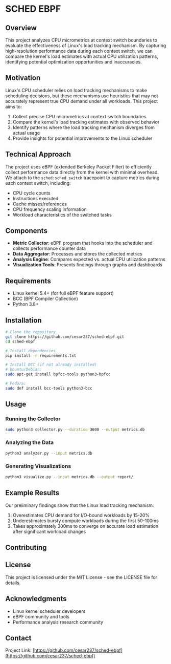 # SCHED EBPF

## Overview

This project analyzes CPU micrometrics at context switch boundaries to evaluate the effectiveness of Linux's load tracking mechanism. By capturing high-resolution performance data during each context switch, we can compare the kernel's load estimates with actual CPU utilization patterns, identifying potential optimization opportunities and inaccuracies.

## Motivation

Linux's CPU scheduler relies on load tracking mechanisms to make scheduling decisions, but these mechanisms use heuristics that may not accurately represent true CPU demand under all workloads. This project aims to:

1. Collect precise CPU micrometrics at context switch boundaries
2. Compare the kernel's load tracking estimates with observed behavior
3. Identify patterns where the load tracking mechanism diverges from actual usage
4. Provide insights for potential improvements to the Linux scheduler

## Technical Approach

The project uses eBPF (extended Berkeley Packet Filter) to efficiently collect performance data directly from the kernel with minimal overhead. We attach to the `sched:sched_switch` tracepoint to capture metrics during each context switch, including:

- CPU cycle counts
- Instructions executed
- Cache misses/references
- CPU frequency scaling information
- Workload characteristics of the switched tasks

## Components

- **Metric Collector**: eBPF program that hooks into the scheduler and collects performance counter data
- **Data Aggregator**: Processes and stores the collected metrics
- **Analysis Engine**: Compares expected vs. actual CPU utilization patterns
- **Visualization Tools**: Presents findings through graphs and dashboards

## Requirements

- Linux kernel 5.4+ (for full eBPF feature support)
- BCC (BPF Compiler Collection)
- Python 3.8+

## Installation

```bash
# Clone the repository
git clone https://github.com/cesar237/sched-ebpf.git
cd sched-ebpf

# Install dependencies
pip install -r requirements.txt

# Install BCC (if not already installed)
# Ubuntu/Debian:
sudo apt-get install bpfcc-tools python3-bpfcc

# Fedora:
sudo dnf install bcc-tools python3-bcc
```

## Usage

### Running the Collector

```bash
sudo python3 collector.py --duration 3600 --output metrics.db
```

### Analyzing the Data

```bash
python3 analyzer.py --input metrics.db
```

### Generating Visualizations

```bash
python3 visualize.py --input metrics.db --output report/
```

## Example Results

Our preliminary findings show that the Linux load tracking mechanism:

1. Overestimates CPU demand for I/O-bound workloads by 15-20%
2. Underestimates bursty compute workloads during the first 50-100ms
3. Takes approximately 300ms to converge on accurate load estimation after significant workload changes

## Contributing

## License

This project is licensed under the MIT License - see the LICENSE file for details.

## Acknowledgments

- Linux kernel scheduler developers
- eBPF community and tools
- Performance analysis research community

## Contact

Project Link: [https://github.com/cesar237/sched-ebpf](https://github.com/cesar237/sched-ebpf)
